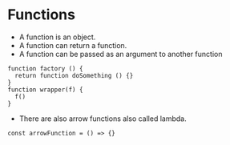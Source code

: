 <!-- .slide: class="with-code" -->

# Functions

* A function is an object.
* A function can return a function.
* A function can be passed as an argument to another function

```
function factory () {
  return function doSomething () {}
}
function wrapper(f) {
  f()
}
```

* There are also arrow functions also called lambda.

```
const arrowFunction = () => {}
```
